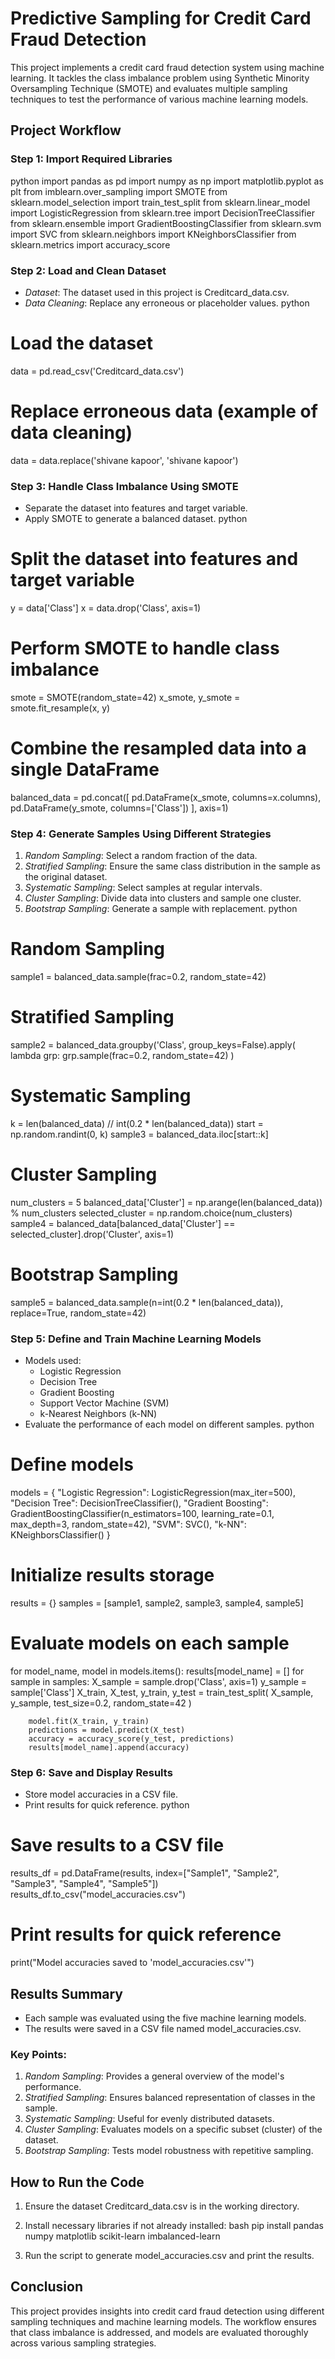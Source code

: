 # Predictive Sampling for Credit Card Fraud Detection

This project implements a credit card fraud detection system using machine learning. It tackles the class imbalance problem using Synthetic Minority Oversampling Technique (SMOTE) and evaluates multiple sampling techniques to test the performance of various machine learning models.

## Project Workflow

### Step 1: Import Required Libraries
python
import pandas as pd
import numpy as np
import matplotlib.pyplot as plt
from imblearn.over_sampling import SMOTE
from sklearn.model_selection import train_test_split
from sklearn.linear_model import LogisticRegression
from sklearn.tree import DecisionTreeClassifier
from sklearn.ensemble import GradientBoostingClassifier
from sklearn.svm import SVC
from sklearn.neighbors import KNeighborsClassifier
from sklearn.metrics import accuracy_score


### Step 2: Load and Clean Dataset
- *Dataset*: The dataset used in this project is Creditcard_data.csv.
- *Data Cleaning*: Replace any erroneous or placeholder values.
python
# Load the dataset
data = pd.read_csv('Creditcard_data.csv')

# Replace erroneous data (example of data cleaning)
data = data.replace('shivane kapoor', 'shivane kapoor')


### Step 3: Handle Class Imbalance Using SMOTE
- Separate the dataset into features and target variable.
- Apply SMOTE to generate a balanced dataset.
python
# Split the dataset into features and target variable
y = data['Class']
x = data.drop('Class', axis=1)

# Perform SMOTE to handle class imbalance
smote = SMOTE(random_state=42)
x_smote, y_smote = smote.fit_resample(x, y)

# Combine the resampled data into a single DataFrame
balanced_data = pd.concat([
    pd.DataFrame(x_smote, columns=x.columns),
    pd.DataFrame(y_smote, columns=['Class'])
], axis=1)


### Step 4: Generate Samples Using Different Strategies
1. *Random Sampling*: Select a random fraction of the data.
2. *Stratified Sampling*: Ensure the same class distribution in the sample as the original dataset.
3. *Systematic Sampling*: Select samples at regular intervals.
4. *Cluster Sampling*: Divide data into clusters and sample one cluster.
5. *Bootstrap Sampling*: Generate a sample with replacement.
python
# Random Sampling
sample1 = balanced_data.sample(frac=0.2, random_state=42)

# Stratified Sampling
sample2 = balanced_data.groupby('Class', group_keys=False).apply(
    lambda grp: grp.sample(frac=0.2, random_state=42)
)

# Systematic Sampling
k = len(balanced_data) // int(0.2 * len(balanced_data))
start = np.random.randint(0, k)
sample3 = balanced_data.iloc[start::k]

# Cluster Sampling
num_clusters = 5
balanced_data['Cluster'] = np.arange(len(balanced_data)) % num_clusters
selected_cluster = np.random.choice(num_clusters)
sample4 = balanced_data[balanced_data['Cluster'] == selected_cluster].drop('Cluster', axis=1)

# Bootstrap Sampling
sample5 = balanced_data.sample(n=int(0.2 * len(balanced_data)), replace=True, random_state=42)


### Step 5: Define and Train Machine Learning Models
- Models used:
  - Logistic Regression
  - Decision Tree
  - Gradient Boosting
  - Support Vector Machine (SVM)
  - k-Nearest Neighbors (k-NN)
- Evaluate the performance of each model on different samples.
python
# Define models
models = {
    "Logistic Regression": LogisticRegression(max_iter=500),
    "Decision Tree": DecisionTreeClassifier(),
    "Gradient Boosting": GradientBoostingClassifier(n_estimators=100, learning_rate=0.1, max_depth=3, random_state=42),
    "SVM": SVC(),
    "k-NN": KNeighborsClassifier()
}

# Initialize results storage
results = {}
samples = [sample1, sample2, sample3, sample4, sample5]

# Evaluate models on each sample
for model_name, model in models.items():
    results[model_name] = []
    for sample in samples:
        X_sample = sample.drop('Class', axis=1)
        y_sample = sample['Class']
        X_train, X_test, y_train, y_test = train_test_split(
            X_sample, y_sample, test_size=0.2, random_state=42
        )

        model.fit(X_train, y_train)
        predictions = model.predict(X_test)
        accuracy = accuracy_score(y_test, predictions)
        results[model_name].append(accuracy)


### Step 6: Save and Display Results
- Store model accuracies in a CSV file.
- Print results for quick reference.
python
# Save results to a CSV file
results_df = pd.DataFrame(results, index=["Sample1", "Sample2", "Sample3", "Sample4", "Sample5"])
results_df.to_csv("model_accuracies.csv")

# Print results for quick reference
print("Model accuracies saved to 'model_accuracies.csv'")


## Results Summary
- Each sample was evaluated using the five machine learning models.
- The results were saved in a CSV file named model_accuracies.csv.

### Key Points:
1. *Random Sampling*: Provides a general overview of the model's performance.
2. *Stratified Sampling*: Ensures balanced representation of classes in the sample.
3. *Systematic Sampling*: Useful for evenly distributed datasets.
4. *Cluster Sampling*: Evaluates models on a specific subset (cluster) of the dataset.
5. *Bootstrap Sampling*: Tests model robustness with repetitive sampling.

## How to Run the Code
1. Ensure the dataset Creditcard_data.csv is in the working directory.
2. Install necessary libraries if not already installed:
   bash
   pip install pandas numpy matplotlib scikit-learn imbalanced-learn
   
3. Run the script to generate model_accuracies.csv and print the results.

## Conclusion
This project provides insights into credit card fraud detection using different sampling techniques and machine learning models. The workflow ensures that class imbalance is addressed, and models are evaluated thoroughly across various sampling strategies.
